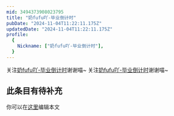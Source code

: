 ```yaml
---
mid: 3494373908023795
title: "奶fufu吖-毕业倒计时"
pubDate: "2024-11-04T11:22:11.175Z"
updatedDate: "2024-11-04T11:22:11.175Z"
profile:
  {
    Nickname: ["奶fufu吖-毕业倒计时"],
  }
---
```


关注[奶fufu吖-毕业倒计时](https://space.bilibili.com/3494373908023795)谢谢喵~ 关注[奶fufu吖-毕业倒计时](https://space.bilibili.com/3494373908023795)谢谢喵~

## 此条目有待补充
你可以在[这里](https://github.com/Yuhanawa/VTuber.ICU/edit/master/src/content/v/奶fufu吖-毕业倒计时/index.md)编辑本文
